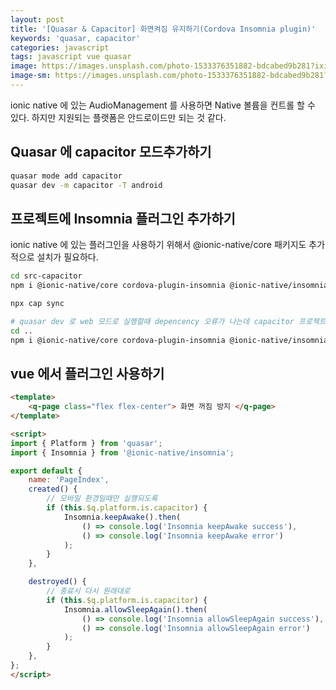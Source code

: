 ```yaml
---
layout: post
title: '[Quasar & Capacitor] 화면켜짐 유지하기(Cordova Insomnia plugin)'
keywords: 'quasar, capacitor'
categories: javascript
tags: javascript vue quasar
image: https://images.unsplash.com/photo-1533376351882-bdcabed9b281?ixid=MXwxMjA3fDB8MHxwaG90by1wYWdlfHx8fGVufDB8fHw%3D&ixlib=rb-1.2.1&auto=format&fit=crop&w=1650&q=80
image-sm: https://images.unsplash.com/photo-1533376351882-bdcabed9b281?ixid=MXwxMjA3fDB8MHxwaG90by1wYWdlfHx8fGVufDB8fHw%3D&ixlib=rb-1.2.1&auto=format&fit=crop&w=1650&q=80
---
```


ionic native 에 있는 AudioManagement 를 사용하면 Native 볼륨을 컨트롤 할 수 있다. 하지만 지원되는 플랫폼은 안드로이드만 되는 것 같다.

## Quasar 에 capacitor 모드추가하기

```bash
quasar mode add capacitor
quasar dev -m capacitor -T android
```

## 프로젝트에 Insomnia 플러그인 추가하기

ionic native 에 있는 플러그인을 사용하기 위해서 @ionic-native/core 패키지도 추가적으로 설치가 필요하다.

```bash
cd src-capacitor
npm i @ionic-native/core cordova-plugin-insomnia @ionic-native/insomnia

npx cap sync

# quasar dev 로 web 모드로 실행할때 depencency 오류가 나는데 capacitor 프로젝트 상위 프로젝트에도 똑같이 설치해 주면 해결된다.
cd ..
npm i @ionic-native/core cordova-plugin-insomnia @ionic-native/insomnia
```

## vue 에서 플러그인 사용하기

```html
<template>
    <q-page class="flex flex-center"> 화면 꺼짐 방지 </q-page>
</template>

<script>
import { Platform } from 'quasar';
import { Insomnia } from '@ionic-native/insomnia';

export default {
    name: 'PageIndex',
    created() {
        // 모바일 환경일때만 실행되도록
        if (this.$q.platform.is.capacitor) {
            Insomnia.keepAwake().then(
                () => console.log('Insomnia keepAwake success'),
                () => console.log('Insomnia keepAwake error')
            );
        }
    },

    destroyed() {
        // 종료시 다시 원래대로
        if (this.$q.platform.is.capacitor) {
            Insomnia.allowSleepAgain().then(
                () => console.log('Insomnia allowSleepAgain success'),
                () => console.log('Insomnia allowSleepAgain error')
            );
        }
    },
};
</script>
```
